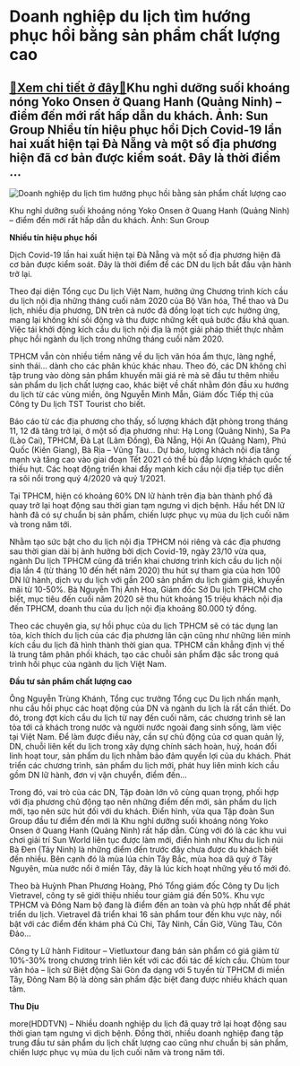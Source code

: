 Doanh nghiệp du lịch tìm hướng phục hồi bằng sản phẩm chất lượng cao
====================================================================

[:gift:Xem chi tiết ở đây:gift:](https://hddtvn.com/doanh-nghiep-du-lich-tim-huong-phuc-hoi-bang-san-pham-chat-luong-cao/)Khu nghỉ dưỡng suối khoáng nóng Yoko Onsen ở Quang Hanh (Quảng Ninh) – điểm đến mới rất hấp dẫn du khách. Ảnh: Sun Group Nhiều tín hiệu phục hồi Dịch Covid-19 lần hai xuất hiện tại Đà Nẵng và một số địa phương hiện đã cơ bản được kiểm soát. Đây là thời điểm …
-------------------------------------------------------------------------------------------------------------------------------------------------------------------------------------------------------------------------------------------------------------------





![Doanh nghiệp du lịch tìm hướng phục hồi bằng sản phẩm chất lượng cao](https://hddtvn.com/wp-content/uploads/2021/01/1404_13-_5454_IMG_2206.jpg "Doanh nghiệp du lịch tìm hướng phục hồi bằng sản phẩm chất lượng cao")


Khu nghỉ dưỡng suối khoáng nóng Yoko Onsen ở Quang Hanh (Quảng Ninh) – điểm đến mới rất hấp dẫn du khách. Ảnh: Sun Group



**Nhiều tín hiệu phục hồi**


Dịch Covid-19 lần hai xuất hiện tại Đà Nẵng và một số địa phương hiện đã cơ bản được kiểm soát. Đây là thời điểm để các DN du lịch bắt đầu vận hành trở lại.


Theo đại diện Tổng cục Du lịch Việt Nam, hưởng ứng Chương trình kích cầu du lịch nội địa những tháng cuối năm 2020 của Bộ Văn hóa, Thể thao và Du lịch, nhiều địa phương, DN trên cả nước đã đồng loạt tích cực hưởng ứng, mang lại không khí sôi động và thu được những kết quả bước đầu khả quan. Việc tái khởi động kích cầu du lịch nội địa là một giải pháp thiết thực nhằm phục hồi ngành du lịch trong những tháng cuối năm 2020.





TPHCM vẫn còn nhiều tiềm năng về du lịch văn hóa ẩm thực, làng nghề, sinh thái… dành cho các phân khúc khác nhau. Theo đó, các DN không chỉ tập trung vào dòng sản phẩm khuyến mãi giá rẻ mà sẽ đầu tư thêm nhiều sản phẩm du lịch chất lượng cao, khác biệt về chất nhằm đón đầu xu hướng du lịch từ các vùng miền, ông Nguyễn Minh Mẫn, Giám đốc Tiếp thị của Công ty Du lịch TST Tourist cho biết.



Báo cáo từ các địa phương cho thấy, số lượng khách đặt phòng trong tháng 11, 12 đã tăng trở lại, ở một số địa phương như: Hạ Long (Quảng Ninh), Sa Pa (Lào Cai), TPHCM, Đà Lạt (Lâm Đồng), Đà Nẵng, Hội An (Quảng Nam), Phú Quốc (Kiên Giang), Bà Rịa – Vũng Tàu… Dự báo, lượng khách nội địa tăng mạnh và tăng cao vào giai đoạn Tết 2021 có thể bù đắp lượng khách quốc tế thiếu hụt. Các hoạt động triển khai đẩy mạnh kích cầu nội địa tiếp tục diễn ra sôi nổi trong quý 4/2020 và quý 1/2021.


Tại TPHCM, hiện có khoảng 60% DN lữ hành trên địa bàn thành phố đã quay trở lại hoạt động sau thời gian tạm ngưng vì dịch bệnh. Hầu hết DN lữ hành đã có sự chuẩn bị sản phẩm, chiến lược phục vụ mùa du lịch cuối năm và trong năm tới.


Nhằm tạo sức bật cho du lịch nội địa TPHCM nói riêng và các địa phương sau thời gian dài bị ảnh hưởng bởi dịch Covid-19, ngày 23/10 vừa qua, ngành Du lịch TPHCM cũng đã triển khai chương trình kích cầu du lịch nội địa lần 4 (từ tháng 10 đến hết năm 2020) thu hút sự tham gia của hơn 100 DN lữ hành, dịch vụ du lịch với gần 200 sản phẩm du lịch giảm giá, khuyến mãi từ 10-50%. Bà Nguyễn Thị Ánh Hoa, Giám đốc Sở Du lịch TPHCM cho biết, mục tiêu đến cuối năm 2020 sẽ thu hút khoảng 15 triệu khách nội địa đến TPHCM, doanh thu của du lịch nội địa khoảng 80.000 tỷ đồng.


Theo các chuyên gia, sự hồi phục của du lịch TPHCM sẽ có tác dụng lan tỏa, kích thích du lịch của các địa phương lân cận cũng như những liên minh kích cầu du lịch đã hình thành thời gian qua. TPHCM cần khẳng định vị thế là trung tâm phân phối khách, tạo các chuỗi sản phẩm đặc sắc trong quá trình hồi phục của ngành du lịch Việt Nam.


**Đầu tư sản phẩm chất lượng cao**


Ông Nguyễn Trùng Khánh, Tổng cục trưởng Tổng cục Du lịch nhấn mạnh, nhu cầu hồi phục các hoạt động của DN và ngành du lịch là rất cần thiết. Do đó, trong đợt kích cầu du lịch từ nay đến cuối năm, các chương trình sẽ lan tỏa tới cả khách trong nước và người nước ngoài đang sinh sống, làm việc tại Việt Nam. Để làm được điều này, cần sự chủ động của cơ quan quản lý, DN, chuỗi liên kết du lịch trong xây dựng chính sách hoàn, huỷ, hoán đổi linh hoạt tour, sản phẩm du lịch nhằm bảo đảm quyền lợi của du khách. Phát triển các chương trình, sản phẩm du lịch mới, phát huy liên minh kích cầu gồm DN lữ hành, đơn vị vận chuyển, điểm đến…


Trong đó, vai trò của các DN, Tập đoàn lớn vô cùng quan trọng, phối hợp với địa phương chủ động tạo nên những điểm đến mới, sản phẩm du lịch mới, tạo nên sức hút đối với du khách. Điển hình, vừa qua Tập đoàn Sun Group đầu tư điểm đến mới là Khu nghỉ dưỡng suối khoáng nóng Yoko Onsen ở Quang Hanh (Quảng Ninh) rất hấp dẫn. Cùng với đó là các khu vui chơi giải trí Sun World liên tục được làm mới, điển hình như Khu du lịch núi Bà Đen (Tây Ninh) là những điểm đến trước đây chưa được du khách biết đến nhiều. Bên cạnh đó là mùa lúa chín Tây Bắc, mùa hoa dã quỳ ở Tây Nguyên, mùa nước nổi ở miền Tây, đây là lúc kích hoạt những yếu tố mới đó.


Theo bà Huỳnh Phan Phương Hoàng, Phó Tổng giám đốc Công ty Du lịch Vietravel, công ty sẽ giới thiệu nhiều tour giảm giá đến 50%. Khu vực TPHCM và Đông Nam bộ đang là điểm đến an toàn và phù hợp nhất để phát triển du lịch. Vietravel đã triển khai 16 sản phẩm tour đến khu vực này, nổi bật với các điểm đến khám phá Củ Chi, Tây Ninh, Cần Giờ, Vũng Tàu, Côn Đảo…


Công ty Lữ hành Fiditour – Vietluxtour đang bán sản phẩm có giá giảm từ 10%-30% trong chương trình liên kết với các đối tác để kích cầu. Chùm tour văn hóa – lịch sử Biệt động Sài Gòn đa dạng với 5 tuyến từ TPHCM đi miền Tây, Đông Nam Bộ là dòng sản phẩm đặc biệt đang được nhiều khách quan tâm.




**Thu Dịu**



more(HDDTVN) – Nhiều doanh nghiệp du lịch đã quay trở lại hoạt động sau thời gian tạm ngưng vì dịch bệnh. Đồng thời, nhiều doanh nghiệp đang tập trung đầu tư sản phẩm du lịch chất lượng cao cũng như chuẩn bị sản phẩm, chiến lược phục vụ mùa du lịch cuối năm và trong năm tới.


